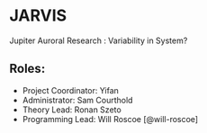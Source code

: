 # JARVIS
Jupiter Auroral Research : Variability in System?

## Roles:
- Project Coordinator: Yifan
- Administrator: Sam Courthold
- Theory Lead: Ronan Szeto
- Programming Lead: Will Roscoe [@will-roscoe]
